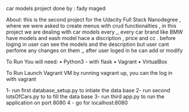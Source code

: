 car models project
done by : fady maged

About:
this is the second project for the Udacity Full Stack Nanodegree , where we were asked to create menus with crud functionalties , in this project we are dealing with car models every ,, every car brand like BMW have models and eash model hace a discription , price and cc . before loging in user can see the models and the description but user cant perfome any changes on them ,, after user loged in he can add or modify 



To Run
You will need:
•	Python3 - with flask
•	Vagrant
•	VirtualBox

To Run
Launch Vagrant VM by running vagrant up, you can the log in with vagrant

1- run first database_setup.py to intiate the data base
2- run second lotsOfCars.py to to fill the data base 
3- run third app.py to run the application on port 8080 
4 - go for localhost:8080






